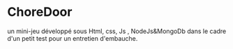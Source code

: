 # ChoreDoor
un mini-jeu développé sous Html, css, Js , NodeJs&amp;MongoDb dans le cadre d'un petit test pour un entretien d'embauche.
